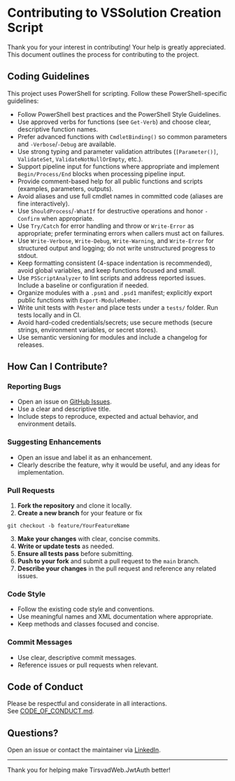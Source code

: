 # Contributing to VSSolution Creation Script

Thank you for your interest in contributing! Your help is greatly appreciated.  
This document outlines the process for contributing to the project.

## Coding Guidelines

This project uses PowerShell for scripting. Follow these PowerShell-specific guidelines:

- Follow PowerShell best practices and the PowerShell Style Guidelines.
- Use approved verbs for functions (see `Get-Verb`) and choose clear, descriptive function names.
- Prefer advanced functions with `CmdletBinding()` so common parameters and `-Verbose`/`-Debug` are available.
- Use strong typing and parameter validation attributes (`[Parameter()]`, `ValidateSet`, `ValidateNotNullOrEmpty`, etc.).
- Support pipeline input for functions where appropriate and implement `Begin/Process/End` blocks when processing pipeline input.
- Provide comment-based help for all public functions and scripts (examples, parameters, outputs).
- Avoid aliases and use full cmdlet names in committed code (aliases are fine interactively).
- Use `ShouldProcess`/`-WhatIf` for destructive operations and honor `-Confirm` when appropriate.
- Use `Try/Catch` for error handling and throw or `Write-Error` as appropriate; prefer terminating errors when callers must act on failures.
- Use `Write-Verbose`, `Write-Debug`, `Write-Warning`, and `Write-Error` for structured output and logging; do not write unstructured progress to stdout.
- Keep formatting consistent (4-space indentation is recommended), avoid global variables, and keep functions focused and small.
- Use `PSScriptAnalyzer` to lint scripts and address reported issues. Include a baseline or configuration if needed.
- Organize modules with a `.psm1` and `.psd1` manifest; explicitly export public functions with `Export-ModuleMember`.
- Write unit tests with `Pester` and place tests under a `tests/` folder. Run tests locally and in CI.
- Avoid hard-coded credentials/secrets; use secure methods (secure strings, environment variables, or secret stores).
- Use semantic versioning for modules and include a changelog for releases.

## How Can I Contribute?

### Reporting Bugs

- Open an issue on [GitHub Issues](https://github.com/Tirsvad/Script.PS.Create-VSSolution/issues).
- Use a clear and descriptive title.
- Include steps to reproduce, expected and actual behavior, and environment details.

### Suggesting Enhancements

- Open an issue and label it as an enhancement.
- Clearly describe the feature, why it would be useful, and any ideas for implementation.

### Pull Requests

1. **Fork the repository** and clone it locally.
2. **Create a new branch** for your feature or fix
```
git checkout -b feature/YourFeatureName
```

3. **Make your changes** with clear, concise commits.
4. **Write or update tests** as needed.
5. **Ensure all tests pass** before submitting.
6. **Push to your fork** and submit a pull request to the `main` branch.
7. **Describe your changes** in the pull request and reference any related issues.

### Code Style

- Follow the existing code style and conventions.
- Use meaningful names and XML documentation where appropriate.
- Keep methods and classes focused and concise.

### Commit Messages

- Use clear, descriptive commit messages.
- Reference issues or pull requests when relevant.

## Code of Conduct

Please be respectful and considerate in all interactions.  
See [CODE_OF_CONDUCT.md](CODE_OF_CONDUCT.md).

## Questions?

Open an issue or contact the maintainer via [LinkedIn](https://www.linkedin.com/in/jens-tirsvad-nielsen-13b795b9/).

---
Thank you for helping make TirsvadWeb.JwtAuth better!